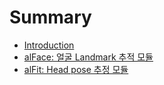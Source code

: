 # Summary

* [Introduction](README.md)
* [alFace: 얼굴 Landmark 추적 모듈](alFace.md)
* [alFit: Head pose 추정 모듈](alFit.md)

